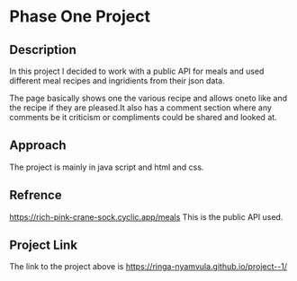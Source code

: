
# Phase One Project 
## Description
In this project I decided to work with a public API for meals and used different meal                         recipes and ingridients from their json data.

The page basically shows one the various recipe and allows oneto like and the recipe if they are pleased.It also has a comment section where any comments be it criticism or compliments could be shared and looked at.

## Approach
The project is mainly in java script and html and css.

## Refrence
https://rich-pink-crane-sock.cyclic.app/meals
This is the public API used.

## Project Link
The link to the project above is
 https://ringa-nyamvula.github.io/project--1/

